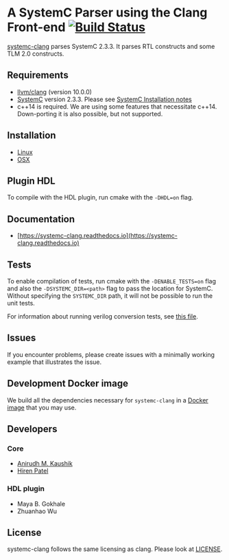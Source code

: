 # A SystemC Parser using the Clang Front-end [![Build Status](https://travis-ci.com/anikau31/systemc-clang.svg?branch=master)](https://travis-ci.com/anikau31/systemc-clang)

[systemc-clang](https://git.uwaterloo.ca/caesr-pub//systemc-clang) parses SystemC 2.3.3.
It parses RTL constructs and some TLM 2.0 constructs. 

## Requirements

* [llvm/clang](https://releases.llvm.org/download.html) (version 10.0.0)
* [SystemC](http://systemc.org) version 2.3.3. Please see [SystemC Installation notes](https://github.com/anikau31/systemc-clang/blob/master/doc/systemc-install.mkd)
* c++14 is required.  We are using some features that necessitate c++14.  Down-porting it is also possible, but not supported.

## Installation 

* [Linux](doc/INSTALL-linux.md)
* [OSX](doc/INSTALL-osx.md)

## Plugin HDL

  To compile with the HDL plugin, run cmake with the `-DHDL=on` flag. 
  
## Documentation
* [https://systemc-clang.readthedocs.io](https://systemc-clang.readthedocs.io) 

## Tests
  To enable compilation of tests, run cmake with the `-DENABLE_TESTS=on` flag and also the `-DSYSTEMC_DIR=<path>` flag to pass the location for SystemC.  Without specifying the `SYSTEMC_DIR` path, it will not be possible to run the unit tests.

  For information about running verilog conversion tests, see [this file](tests/verilog-conversion/README.md). 

## Issues

If you encounter problems, please create issues with a minimally working example that illustrates the issue.  

## Development Docker image

  We build all the dependencies necessary for `systemc-clang` in a [Docker image](https://hub.docker.com/r/rseac/systemc-clang/tags?page=1&ordering=last_updated) that you may use. 

## Developers

### Core

* [Anirudh M. Kaushik](https://ece.uwaterloo.ca/~anikau31/uwhtml/team/anirudh-kaushik/)
* [Hiren Patel](https://caesr.uwaterloo.ca)

### HDL plugin
* Maya B. Gokhale
* Zhuanhao Wu

## License

systemc-clang follows the same licensing as clang.  Please look at [LICENSE](https://github.com/anikau31/systemc-clang/blob/master/LICENSE).
